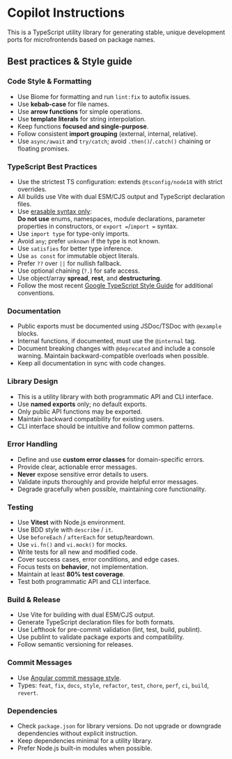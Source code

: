 # Copilot Instructions

This is a TypeScript utility library for generating stable, unique development ports for microfrontends based on package names.

## Best practices & Style guide

### Code Style & Formatting

- Use Biome for formatting and run `lint:fix` to autofix issues.
- Use **kebab-case** for file names.
- Use **arrow functions** for simple operations.
- Use **template literals** for string interpolation.
- Keep functions **focused and single-purpose**.
- Follow consistent **import grouping** (external, internal, relative).
- Use `async/await` and `try/catch`; avoid `.then()`/`.catch()` chaining or floating promises.

### TypeScript Best Practices

- Use the strictest TS configuration: extends `@tsconfig/node18` with strict overrides.
- All builds use Vite with dual ESM/CJS output and TypeScript declaration files.
- Use [erasable syntax only](https://www.typescriptlang.org/docs/handbook/release-notes/typescript-5-8.html#the---erasablesyntaxonly-option):  
  **Do not use** enums, namespaces, module declarations, parameter properties in constructors, or `export =`/`import =` syntax.
- Use `import type` for type-only imports.
- Avoid `any`; prefer `unknown` if the type is not known.
- Use `satisfies` for better type inference.
- Use `as const` for immutable object literals.
- Prefer `??` over `||` for nullish fallback.
- Use optional chaining (`?.`) for safe access.
- Use object/array **spread**, **rest**, and **destructuring**.
- Follow the most recent [Google TypeScript Style Guide](https://google.github.io/styleguide/tsguide.html) for additional conventions.

### Documentation

- Public exports must be documented using JSDoc/TSDoc with `@example` blocks.
- Internal functions, if documented, must use the `@internal` tag.
- Document breaking changes with `@deprecated` and include a console warning. Maintain backward-compatible overloads when possible.
- Keep all documentation in sync with code changes.

### Library Design

- This is a utility library with both programmatic API and CLI interface.
- Use **named exports** only; no default exports.
- Only public API functions may be exported.
- Maintain backward compatibility for existing users.
- CLI interface should be intuitive and follow common patterns.

### Error Handling

- Define and use **custom error classes** for domain-specific errors.
- Provide clear, actionable error messages.
- **Never** expose sensitive error details to users.
- Validate inputs thoroughly and provide helpful error messages.
- Degrade gracefully when possible, maintaining core functionality.

### Testing

- Use **Vitest** with Node.js environment.
- Use BDD style with `describe` / `it`.
- Use `beforeEach` / `afterEach` for setup/teardown.
- Use `vi.fn()` and `vi.mock()` for mocks.
- Write tests for all new and modified code.
- Cover success cases, error conditions, and edge cases.
- Focus tests on **behavior**, not implementation.
- Maintain at least **80% test coverage**.
- Test both programmatic API and CLI interface.

### Build & Release

- Use Vite for building with dual ESM/CJS output.
- Generate TypeScript declaration files for both formats.
- Use Lefthook for pre-commit validation (lint, test, build, publint).
- Use publint to validate package exports and compatibility.
- Follow semantic versioning for releases.

### Commit Messages

- Use [Angular commit message style](https://github.com/angular/angular/blob/main/contributing-docs/commit-message-guidelines.md#commit-message-format).
- Types: `feat`, `fix`, `docs`, `style`, `refactor`, `test`, `chore`, `perf`, `ci`, `build`, `revert`.

### Dependencies

- Check `package.json` for library versions. Do not upgrade or downgrade dependencies without explicit instruction.
- Keep dependencies minimal for a utility library.
- Prefer Node.js built-in modules when possible.
